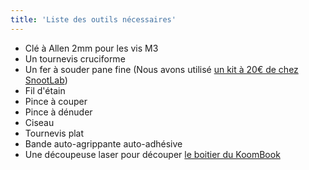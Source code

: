```yaml
---
title: 'Liste des outils nécessaires'
---
```


* Clé à Allen 2mm pour les vis M3
* Un tournevis cruciforme
* Un fer à souder pane fine \(Nous avons utilisé [un kit à 20€ de chez SnootLab](http://snootlab.fr/lang-en/snootlab-shields/1033-the-everything-you-need-to-get-soldering-kit-v10-en.html)\)
* Fil d'étain
* Pince à couper
* Pince à dénuder
* Ciseau
* Tournevis plat 
* Bande auto-agrippante auto-adhésive
* Une découpeuse laser pour découper [le boitier du KoomBook](https://bsf.gitbooks.io/montage-koombook/contekoombook-v.2.2.svg.zip)



